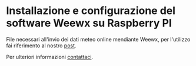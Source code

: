 # Installazione e configurazione del software Weewx su Raspberry PI

File necessari all'invio dei dati meteo online mendiante Weewx, per l'utilizzo fai riferimento al nostro [post](https://www.meteotortona.it/link/blog_post/weewx_raspberry.php).

Per ulteriori informazioni [contattaci](https://www.meteotortona.it/link/contatti.php).
